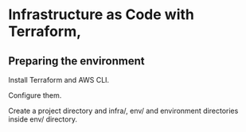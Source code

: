 # Infrastructure as Code with Terraform, 

## Preparing the environment

Install Terraform and AWS CLI.

Configure them.

Create a project directory and infra/, env/ and environment directories inside env/ directory.

